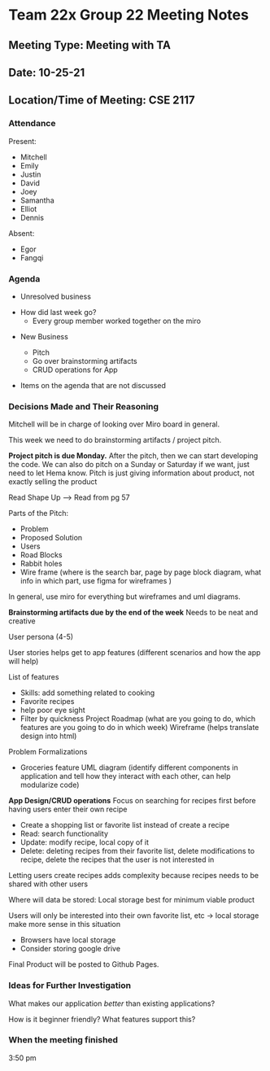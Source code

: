 # Team 22x Group 22 Meeting Notes
## Meeting Type: Meeting with TA
## Date: 10-25-21
## Location/Time of Meeting: CSE 2117

### Attendance 
Present: 
-  Mitchell 
-  Emily
-  Justin 
-  David 
-  Joey
-  Samantha 
-  Elliot 
-  Dennis 

Absent: 
- Egor
- Fangqi


### Agenda

- Unresolved business
* How did last week go? 
    * Every group member worked together on the miro

- New Business
    * Pitch
    * Go over brainstorming artifacts 
    * CRUD operations for App
    
- Items on the agenda that are not discussed 

  
 ### Decisions Made and Their Reasoning
 Mitchell will be in charge of looking over Miro board in general. 
 
 This week we need to do brainstorming artifacts / project pitch. 
 
 **Project pitch is due Monday.**
 After the pitch, then we can start developing the code.
 We can also do pitch on a Sunday or Saturday if we want, just need to let Hema know. 
 Pitch is just giving information about product, not exactly selling the product
 
 Read  Shape Up --> Read from pg 57

 Parts of the Pitch: 
 * Problem 
 * Proposed Solution 
 * Users 
 * Road Blocks
 * Rabbit holes
 * Wire frame (where is the search bar, page by page block diagram, what info in which part, use figma for wireframes )
 
 In general, use miro for everything but wireframes and uml diagrams.
 
 **Brainstorming artifacts due by the end of the week**
Needs to be neat and creative

User persona (4-5)

User stories helps get to app features (different scenarios and how the app will help)

 List of features 
 * Skills: add something related to cooking 
 * Favorite recipes
 * help poor eye sight 
 * Filter by quickness
 Project Roadmap (what are you going to do, which features are you going to do in which week)
 Wireframe (helps translate design into html)
 
Problem Formalizations 
 * Groceries feature
UML diagram (identify different components in application and tell how they interact with each other, can help modularize code)
 
 **App Design/CRUD operations**
 Focus on searching for recipes first before having users enter their own recipe
 * Create a shopping list or favorite list instead of create a recipe
 * Read: search functionality 
 * Update: modify recipe, local copy of it
 * Delete: deleting recipes from their favorite list, delete modifications to recipe, delete the recipes that the user is not interested in 
 
 Letting users create recipes adds complexity because recipes needs to be shared with other users
 
 Where will data be stored: Local storage best for minimum viable product
 
 Users will only be interested into their own favorite list, etc -> local storage make more sense in this situation 
 * Browsers have local storage 
 * Consider storing google drive 
 
 Final Product will be posted to Github Pages. 
 
 ### Ideas for Further Investigation
 What makes our application *better* than existing applications?
 
 How is it beginner friendly? What features support this? 
 
 ### When the meeting finished 
3:50 pm

